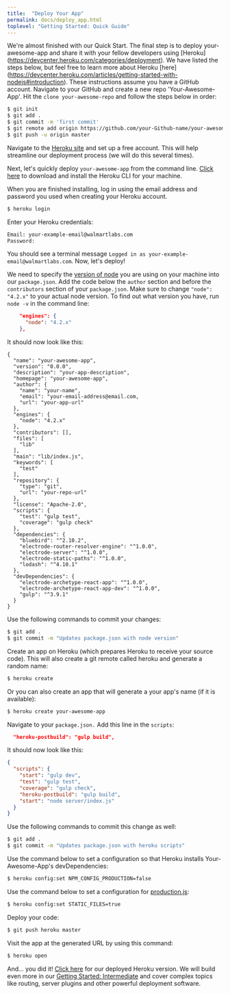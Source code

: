 ```yaml
---
title:  "Deploy Your App"
permalink: docs/deploy_app.html
toplevel: "Getting Started: Quick Guide"
---
```


We're almost finished with our Quick Start. The final step is to deploy your-awesome-app and share it with your fellow developers using [Heroku] (https://devcenter.heroku.com/categories/deployment). We have listed the steps below, but feel free to learn more about Heroku [here] (https://devcenter.heroku.com/articles/getting-started-with-nodejs#introduction). These instructions assume you have a GitHub account. Navigate to your GitHub and create a new repo 'Your-Awesome-App'. Hit the `clone your-awesome-repo` and follow the steps below in order:</p>

```bash
$ git init
$ git add .
$ git commit -m 'first commit'
$ git remote add origin https://github.com/your-Github-name/your-awesome-app.git
$ git push -u origin master
```

Navigate to the [Heroku site](https://signup.heroku.com/dc) and set up a free account. This will help streamline our deployment process (we will do this several times).

Next, let's quickly deploy `your-awesome-app` from the command line. [Click here](https://devcenter.heroku.com/articles/getting-started-with-nodejs#set-up") to download and install the Heroku CLI for your machine.

When you are finished installing, log in using the email address and password you used when creating your Heroku account.

```bash
$ heroku login
```

Enter your Heroku credentials:

```bash
Email: your-example-email@walmartlabs.com
Password:
```

You should see a terminal message `Logged in as your-example-email@walmartlabs.com`. Now, let's deploy!

We need to specify the [version of node](https://devcenter.heroku.com/articles/node-best-practices) you are using on your machine into our `package.json`. Add the code below the `author` section and before the `contributors` section of your `package.json`. Make sure to change `"node": "4.2.x"` to your actual node version. To find out what version you have, run `node -v` in the command line:

```json
    "engines": {
      "node": "4.2.x"
    },
```

It should now look like this:

```
{
  "name": "your-awesome-app",
  "version": "0.0.0",
  "description": "your-app-description",
  "homepage": "your-awesome-app",
  "author": {
    "name": "your-name",
    "email": "your-email-address@email.com,
    "url": "your-app-url"
  },
  "engines": {
    "node": "4.2.x"
  },
  "contributors": [],
  "files": [
    "lib"
  ],
  "main": "lib/index.js",
  "keywords": [
    "test"
  ],
  "repository": {
    "type": "git",
    "url": "your-repo-url"
  },
  "license": "Apache-2.0",
  "scripts": {
    "test": "gulp test",
    "coverage": "gulp check"
  },
  "dependencies": {
    "bluebird": "^2.10.2",
    "electrode-router-resolver-engine": "^1.0.0",
    "electrode-server": "^1.0.0",
    "electrode-static-paths": "^1.0.0",
    "lodash": "^4.10.1"
  },
  "devDependencies": {
    "electrode-archetype-react-app": "^1.0.0",
    "electrode-archetype-react-app-dev": "^1.0.0",
    "gulp": "^3.9.1"
  }
}
```

Use the following commands to commit your changes:

```bash
$ git add .
$ git commit -m "Updates package.json with node version"
```

Create an app on Heroku (which prepares Heroku to receive your source code). This will also create a git remote called heroku and generate a random name:

```bash
$ heroku create
```

Or you can also create an app that will generate a your app's name (if it is available):

```bash
$ heroku create your-awesome-app
```

Navigate to your `package.json.` Add this line in the `scripts`:

```json
  "heroku-postbuild": "gulp build",
```

It should now look like this:

```json
{
  "scripts": {
    "start": "gulp dev",
    "test": "gulp test",
    "coverage": "gulp check",
    "heroku-postbuild": "gulp build",
    "start": "node server/index.js"
  }
}
```

Use the following commands to commit this change as well:

```bash
$ git add .
$ git commit -m "Updates package.json with heroku scripts"
```

Use the command below to set a configuration so that Heroku installs Your-Awesome-App's devDependencies:

```bash
$ heroku config:set NPM_CONFIG_PRODUCTION=false
```

Use the command below to set a configuration for [production.js](https://github.com/docs-code-examples-electrode-io/electrode-example-app-with-plugin-and-routes/blob/master/config/production.js#L11):

```bash
$ heroku config:set STATIC_FILES=true
```

Deploy your code:

```bash
$ git push heroku master
```

Visit the app at the generated URL by using this command:

```bash
$ heroku open
```

And... you did it! [Click here](https://first-electrode-example-app.herokuapp.com) for our deployed Heroku version. We will build even more in our [Getting Started: Intermediate](create_reusable_component.html) and cover complex topics like routing, server plugins and other powerful deployment software.
